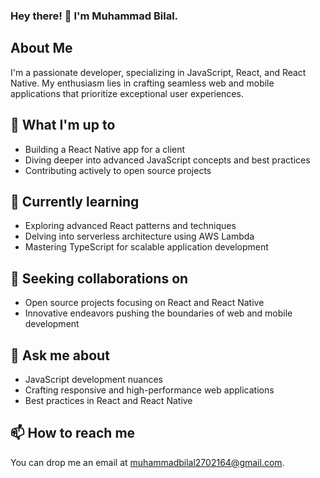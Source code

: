 ### Hey there! 👋 I'm Muhammad Bilal.

<!--
**001mbilal/001mbilal** is a ✨ _special_ ✨ repository because its `README.md` (this file) appears on your GitHub profile.
-->

## About Me

I'm a passionate developer, specializing in JavaScript, React, and React Native. My enthusiasm lies in crafting seamless web and mobile applications that prioritize exceptional user experiences.

## 🔭 What I'm up to

- Building a React Native app for a client
- Diving deeper into advanced JavaScript concepts and best practices
- Contributing actively to open source projects

## 🌱 Currently learning

- Exploring advanced React patterns and techniques
- Delving into serverless architecture using AWS Lambda
- Mastering TypeScript for scalable application development

## 👯 Seeking collaborations on

- Open source projects focusing on React and React Native
- Innovative endeavors pushing the boundaries of web and mobile development

## 💬 Ask me about

- JavaScript development nuances
- Crafting responsive and high-performance web applications
- Best practices in React and React Native

## 📫 How to reach me

You can drop me an email at [muhammadbilal2702164@gmail.com](mailto:muhammadbilal2702164@gmail.com).

<!-- Consider adding any additional information or personal touch you'd like here! -->
